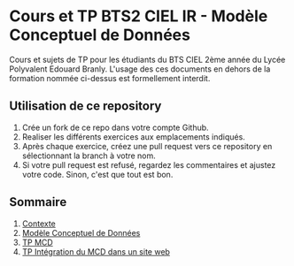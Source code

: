 # Cours et TP BTS2 CIEL IR - Modèle Conceptuel de Données

Cours et sujets de TP pour les étudiants du BTS CIEL 2ème année du Lycée Polyvalent Edouard Branly.
L'usage des ces documents en dehors de la formation nommée ci-dessus est formellement interdit.

## Utilisation de ce repository

1. Crée un fork de ce repo dans votre compte Github.
2. Realiser les différents exercices aux emplacements indiqués.
3. Après chaque exercice, créez une pull request vers ce repository en sélectionnant la branch à votre nom.
4. Si votre pull request est refusé, regardez les commentaires et ajustez votre code. Sinon, c'est que tout est bon.

## Sommaire

1. [Contexte](introduction.md)
2. [Modèle Conceptuel de Données](MCD.md)
3. [TP MCD](TP_MCD.md)
4. [TP Intégration du MCD dans un site web](TP_integration_MCD.md)
